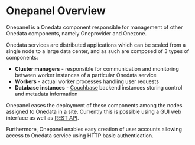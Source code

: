 # Onepanel Overview
Onepanel is a Onedata component responsible for management of other Onedata components, namely Oneprovider and Onezone.

Onedata services are distributed applications which can be scaled from a single node to a large data center, and as such are composed of 3 types of components:
* **Cluster managers** - responsible for communication and monitoring between worker instances of a particular Onedata service
* **Workers** - actual worker processes handling user requests
* **Database instances** - [Couchbase](http://www.couchbase.com/) backend instances storing control and metadata information

Onepanel eases the deployment of these components among the nodes assigned to Onedata in a site. Currently this is possible using a GUI web interface as well as [REST API](/#/home/api/latest/onepanel).

Furthermore, Onepanel enables easy creation of user accounts allowing access to Onedata service using HTTP basic authentication.
